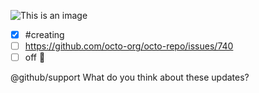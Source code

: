 ![This is an image](https://raw.githubusercontent.com/chroline/well_app/main/thumbnail.png)

- [x] #creating
- [ ] https://github.com/octo-org/octo-repo/issues/740
- [ ] off :tada:

@github/support What do you think about these updates?
